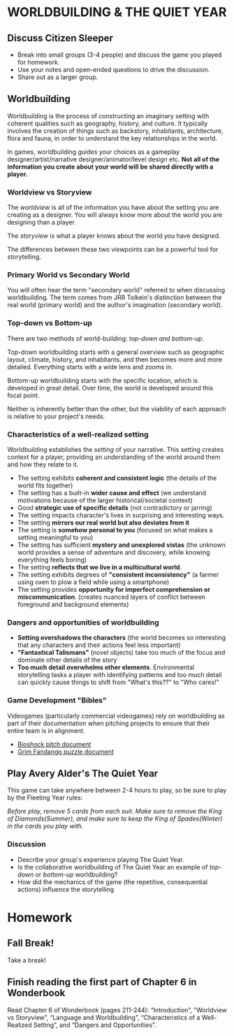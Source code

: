 # WORLDBUILDING & THE QUIET YEAR

## Discuss Citizen Sleeper
- Break into small groups (3-4 people) and discuss the game you played for homework.
- Use your notes and open-ended questions to drive the discussion.
- Share out as a larger group. 

## Worldbuilding
Worldbuilding is the process of constructing an imaginary setting with coherent qualities such as geography, history, and culture. It typically involves the creation of things such as backstory, inhabitants, architecture, flora and fauna, in order to understand the key relationships in the world. 

In games, worldbuilding guides your choices as a gameplay designer/artist/narrative designer/animator/level design etc. __Not all of the information you create about your world will be shared directly with a player.__

### Worldview vs Storyview
The _worldview_ is all of the information you have about the setting you are creating as a designer. You will always know more about the world you are designing than a player.

The _storyview_ is what a player knows about the world you have designed. 

The differences between these two viewpoints can be a powerful tool for storytelling.

### Primary World vs Secondary World
You will often hear the term "secondary world" referred to when discussing worldbuilding. The term comes from JRR Tolkein's distinction between the real world (primary world) and the author's imagination (secondary world).

### Top-down vs Bottom-up
There are two methods of world-building: _top-down and bottom-up_.

Top-down worldbuilding starts with a general overview such as geographic layout, climate, history, and inhabitants, and then becomes more and more detailed. Everything starts with a wide lens and zooms in.

Bottom-up worldbuilding starts with the specific location, which is developed in great detail. Over time, the world is developed around this focal point.

Neither is inherently better than the other, but the viability of each approach is relative to your project's needs.

### Characteristics of a well-realized setting
Worldbuilding establishes the _setting_ of your narrative. This setting creates context for a player, providing an understanding of the world around them and how they relate to it.

- The setting exhibits __coherent and consistent logic__ (the details of the world fits together)
- The setting has a built-in __wider cause and effect__ (we understand motivations because of the larger historical/societal context)
- Good __strategic use of specific details__ (not contradictory or jarring)
- The setting impacts character's lives in surprising and interesting ways.
- The setting __mirrors our real world but also deviates from it__
- The setting is __somehow personal to you__ (focused on what makes a setting meaningful to you)
- The setting has sufficient __mystery and unexplored vistas__ (the unknown world provides a sense of adventure and discovery, while knowing everything feels boring)
- The setting __reflects that we live in a multicultural world__.
- The setting exhibits degrees of __"consistent inconsistency"__ (a farmer using oxen to plow a field while using a smartphone)
- The setting provides __opportunity for imperfect comprehension or miscommunication__. (creates nuanced layers of conflict between foreground and background elements)

### Dangers and opportunities of worldbuilding
- __Setting overshadows the characters__ (the world becomes so interesting that any characters and their actions feel less important)
- __"Fantastical Talismans"__ (novel objects) take too much of the focus and dominate other details of the story
- __Too much detail overwhelms other elements__. Environmental storytelling tasks a player with identifying patterns and too much detail can quickly cause things to shift from "What's this??" to "Who cares!"


### Game Development "Bibles"
Videogames (particularly commercial videogames) rely on worldbuilding as part of their documentation when pitching projects to ensure that their entire team is in alignment.

- [Bioshock pitch document](https://www.systemshock.org/index.php?PHPSESSID=io2jo027f3navm7heujtng53a5;topic=2121.msg21031#msg21031)
- [Grim Fandango puzzle document](https://grimfandango.network/media/Grim_Fandango_Puzzle_Document.pdf)


## Play Avery Alder's The Quiet Year
 This game can take anywhere between 2-4 hours to play, so be sure to play by the Fleeting Year rules: 
 
 _Before play, remove 5 cards from each suit. Make sure to remove the King of Diamonds(Summer), and make sure to keep the King of Spades(Winter) in the cards you play with._

 ### Discussion
 - Describe your group's experience playing The Quiet Year.
 - Is the collaborative worldbuilding of The Quiet Year an example of _top-down_ or _bottom-up_ worldbuilding?
 - How did the mechanics of the game (the repetitive, consequential actions) influence the storytelling

# Homework

## Fall Break!
Take a break!

## Finish reading the first part of Chapter 6 in Wonderbook
Read Chapter 6 of Wonderbook (pages 211-244): “Introduction”, "Worldview vs Storyview”, “Language and Worldbuilding”, “Characteristics of a Well-Realized Setting”, and “Dangers and Opportunities”.